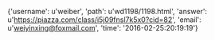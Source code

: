 {'username': u'weiber', 'path': u'wd1198/1198.html', 'answer': u'https://piazza.com/class/i5j09fnsl7k5x0?cid=82', 'email': u'weiyinxing@foxmail.com', 'time': '2016-02-25:20:19:19'}